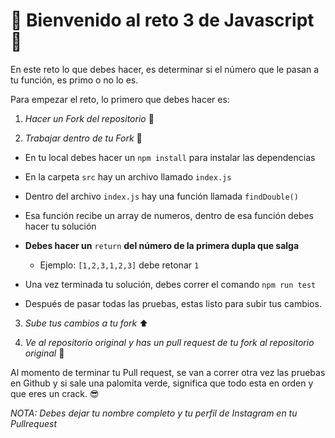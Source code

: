   

# :sparkler: Bienvenido al reto 3 de Javascript :sparkler:

  

En este reto lo que debes hacer, es determinar si el número que le pasan a tu función, es primo o no lo es.

  

Para empezar el reto, lo primero que debes hacer es:

  

1.  *Hacer un Fork del repositorio* :fork_and_knife:

  

2.  *Trabajar dentro de tu Fork* :spaghetti:

- En tu local debes hacer un `npm install` para instalar las dependencias

- En la carpeta `src` hay un archivo llamado `index.js`

- Dentro del archivo `index.js` hay una función llamada `findDouble()`

- Esa función recibe un array de numeros, dentro de esa función debes hacer tu solución

-  **Debes hacer un**  `return`  **del número de la primera dupla que salga**

   - Ejemplo: `[1,2,3,1,2,3]` debe retonar `1`

- Una vez terminada tu solución, debes correr el comando `npm run test`

- Después de pasar todas las pruebas, estas listo para subir tus cambios.

3.  *Sube tus cambios a tu fork* :arrow_up:

  

4.  *Ve al repositorio original y has un pull request de tu fork al repositorio original* :arrows_counterclockwise:

  

Al momento de terminar tu Pull request, se van a correr otra vez las pruebas en Github y si sale una palomita verde, significa que todo esta en orden y que eres un crack. :sunglasses:


*NOTA: Debes dejar tu nombre completo y tu perfil de Instagram en tu Pullrequest*
